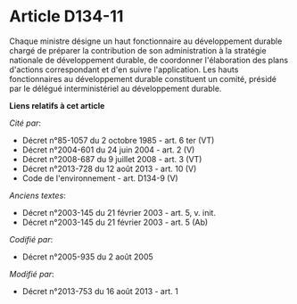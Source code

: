 # Article D134-11

Chaque ministre désigne un haut fonctionnaire au développement durable chargé de préparer la contribution de son
administration à la stratégie nationale de développement durable, de coordonner l'élaboration des plans d'actions
correspondant et d'en suivre l'application. Les hauts fonctionnaires au développement durable constituent un comité, présidé
par le délégué interministériel au développement durable.

**Liens relatifs à cet article**

_Cité par_:

  - Décret n°85-1057 du 2 octobre 1985 - art. 6 ter (VT)
  - Décret n°2004-601 du 24 juin 2004 - art. 2 (V)
  - Décret n°2008-687 du 9 juillet 2008 - art. 3 (VT)
  - Décret n°2013-728 du 12 août 2013 - art. 10 (V)
  - Code de l'environnement - art. D134-9 (V)

_Anciens textes_:

  - Décret n°2003-145 du 21 février 2003 - art. 5, v. init.
  - Décret n°2003-145 du 21 février 2003 - art. 5 (Ab)

_Codifié par_:

  - Décret n°2005-935 du 2 août 2005

_Modifié par_:

  - Décret n°2013-753 du 16 août 2013 - art. 1
